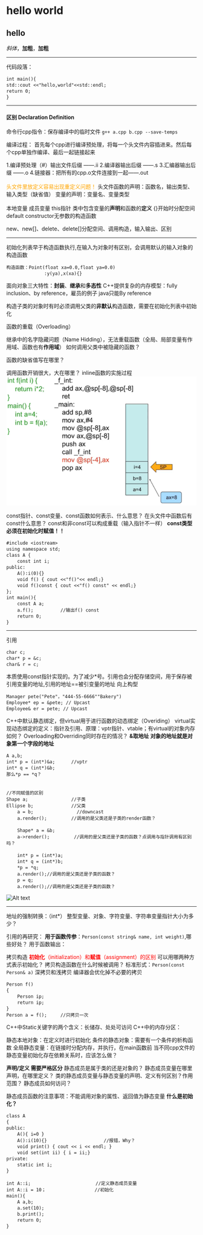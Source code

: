 # hello world
## hello

*斜体*，**加粗**，**加粗**
***
代码段落：

    int main(){
    std::cout <<"hello,world"<<std::endl;
    return 0;
    }
***
#### 区别 Declaration  Definition

命令行cpp指令：保存编译中的临时文件
`g++ a.cpp b.cpp --save-temps `

编译过程：
首先每个cpp进行编译预处理，将每一个头文件内容插进来。然后每个cpp单独作编译、最后一起链接起来

1.编译预处理（#）输出文件后缀 ——.ii
2.编译器输出后缀 ——.s
3.汇编器输出后缀 ——.o
4.链接器：把所有的cpp.o文件连接到一起——.out
\
\
<font color=orange>头文件里放定义容易出现重定义问题！</font>
头文件函数的声明：函数名，输出类型、输入类型（缺省值）
变量的声明：变量名、变量类型
\
\
本地变量  成员变量  this指针
类中包含变量的**声明**和函数的**定义**
{}开始时分配空间
default constructor无参数的构造函数

new、new[]、delete、delete[]分配空间、调用构造，输入输出、区别
***
初始化列表早于构造函数执行,在输入为对象时有区别，会调用默认的输入对象的构造函数
    
    构造函数：Point(float xa=0.0,float ya=0.0)
                  :y(ya),x(xa){}

面向对象三大特性：**封装**、**继承**和**多态性**
C++提供复杂的内存模型：fully inclusion、by reference，雇员的例子
java只能By reference

构造子类的对象时有时必须调用父类的**非默认**构造函数，需要在初始化列表中初始化

函数的重载（Overloading）

继承中的名字隐藏问题（Name Hidding），无法重载函数（全局、局部变量有作用域、函数也有**作用域**）
如何调用父类中被隐藏的函数？

函数的缺省值写在哪里？

调用函数开销很大，大在哪里？ inline函数的实施过程
![Alt text](image.png)

const指针、const变量、const函数如何表示、什么意思？
在头文件中函数后有const什么意思？
const和非const可以构成重载（输入指针不一样）
**const类型必须在初始化时赋值！！**

    #include <iostream>
    using namespace std;
    class A {
        const int i;
    public:
        A():i(0){}
        void f() { cout <<"f()"<< endl;}
        void f()const { cout <<"f() const" << endl;}
    };
    int main(){
        const A a;
        a.f();          //输出f() const
        return 0;
    }
***
引用

    char c;
    char* p = &c;
    char& r = c;
本质使用const指针实现的。为了减少*号。引用也会分配存储空间，用于保存被引用变量的地址,引用的地址==被引变量的地址
向上构型

    Manager pete("Pete"，"444-55-6666""Bakery")
    Employee* ep = &pete; // Upcast
    Employee& er = pete; // Upcast

C++中默认静态绑定，但virtual用于进行函数的动态绑定（Overiding）
virtual实现动态绑定的定义：指针及引用、原理：vptr指针、vtable；有virtual的对象内存如何？
Overloading和Overriding同时存在的情况？
**&取地址**
**对象的地址就是对象第一个字段的地址**

    A a,b;
    int* p = (int*)&a;      //vptr
    int* q = (int*)&b;
    那么*p == *q？


    //不同赋值的区别
    Shape a;                //子类
    Ellipse b;              //父类
        a = b;                //downcast
        a.render();         //调用的是父类还是子类的render函数？
    
        Shape* a = &b;
        a->render();         //调用的是父类还是子类的函数？点调用与指针调用有区别吗？

        int* p = (int*)a;
        int* q = (int*)b;
        *p = *q;
        a.render();//调用的是父类还是子类的函数？
        p = q;
        a.render();//调用的是父类还是子类的函数？ 

![Alt text](image-2.png)
***
地址的强制转换：（int*）
整型变量、对象、字符变量、字符串变量指针大小为多少？

引用的再研究：
**用于函数传参**：`Person(const string& name, int weight)`,哪些好处？
用于函数输出：

拷贝构造
<font color=red>**初始化**（initialization）和**赋值**（assignment）的区别</font>
可以用哪两种方式表示初始化？
拷贝构造函数在什么时候被调用？
标准形式：`Person(const Person& a)`
深拷贝和浅拷贝
编译器会优化掉不必要的拷贝

    Person f()
    {
        Person ip;
        return ip;
    }
    Person a = f();     //只拷贝一次

C++中Static关键字的两个含义：长储存、处处可访问
C++中的内存分区：

静态本地对象：在定义时进行初始化
条件的静态对象：需要有一个条件的析构函数
全局静态变量：在链接时分配内存，并执行，在main函数前
当不同cpp文件的静态变量初始化存在依赖关系时，应该怎么做？

**声明/定义 需要严格区分**
静态成员是属于类的还是对象的？
静态成员变量在哪里声明，在哪里定义？
类的静态成员变量与静态变量的声明、定义有何区别？作用范围？
静态成员如何访问？

静态成员函数的注意事项：不能调用对象的属性、返回值为静态变量
**什么是初始化？**

    class A
    {
    public:
        A(){ i=0 }
        A():i(10){}                     //报错，Why？
        void print() { cout << i << endl; }
        void set(int ii) { i = ii;}
    private:
        static int i;
    }

    int A::i;                        //定义静态成员变量
    int A::i = 10；                  //初始化
    main(){
        A a,b;
        a.set(10);
        b.print();
        return 0;
    }
